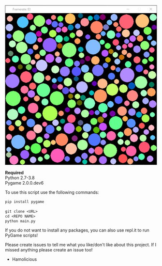 
<br>
<img src="https://raw.githubusercontent.com/hamolicious/Poisson-Disc-Sampling/master/screenshot.png?token=ANSOQSRZI6NPK5WH7T7WEZ27CDBA6">
<br>

<strong>Required</strong><br>
Python 2.7-3.8<br>
Pygame 2.0.0.dev6<br>

To use this script use the following commands:
```
pip install pygame

git clone <URL>
cd <REPO NAME>
python main.py
```

If you do not want to install any packages, you can also use repl.it to run PyGame scripts!

Please create issues to tell me what you like/don't like about this project.
If I missed anything please create an issue too!

 - Hamolicious
